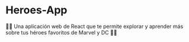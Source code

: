 # Heroes-App
🦸‍♀️ Una aplicación web de React que te permite explorar y aprender más sobre tus héroes favoritos de Marvel y DC 👾👾
